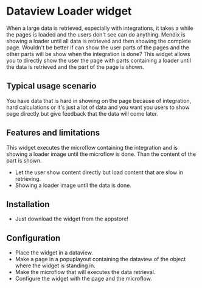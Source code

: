 # Dataview Loader widget

When a large data is retrieved, especially with integrations, it takes a while the pages is loaded and the users don't see can do anything. Mendix is showing a loader until all data is retrieved and then showing the complete page.
Wouldn't be better if can show the user parts of the pages and the other parts will be show when the integration is done? 
This widget allows you to directly show the user the page with parts containing a loader until the data is retrieved and the part of the page is shown.   

## Typical usage scenario

You have data that is hard in showing on the page because of integration, hard calculations or it's just a lot of data and you want you users to show page directly but give feedback that the data will come later.

## Features and limitations

This widget executes the microflow containing the integration and is showing a loader image until the microflow is done. Than the content of the part is shown. 
- Let the user show content directly but load content that are slow in retrieving.
- Showing a loader image until the data is done.

## Installation

- Just download the widget from the appstore!

## Configuration

- Place the widget in a dataview.
- Make a page in a popuplayout containing the dataview of the object where the widget is standing in.
- Make the microflow that will executes the data retrieval.
- Configure the widget with the page and the microflow.